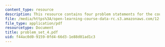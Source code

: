 ```yaml
---
content_type: resource
description: This resource contains four problem statements for the course.
file: /media/https%3A/open-learning-course-data-rc.s3.amazonaws.com/12-742-marine-chemistry-fall-2006/f44ac0d091590fd466d31e88d01ad1c3_problem_set_4.pdf
file_type: application/pdf
resourcetype: Document
title: problem_set_4.pdf
uid: f44ac0d0-9159-0fd4-66d3-1e88d01ad1c3
---
```


